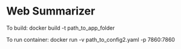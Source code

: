 # Web Summarizer
To build:
docker build -t <name> path_to_app_folder


To run container:
docker run -v path_to_config2.yaml -p 7860:7860 <name>